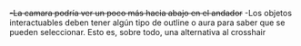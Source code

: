 
~~-La camara podría ver un poco más hacia abajo en el andador~~
-Los objetos interactuables deben tener algún tipo de outline o aura para saber que se pueden seleccionar. Esto es, sobre todo, una alternativa al crosshair